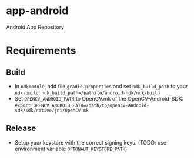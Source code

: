 # app-android
Android App Repository

# Requirements
## Build
 * In `ndkmodule`, add file `gradle.properties` and set `ndk_build_path` to your `ndk-build`:
    `ndk_build_path=/path/to/android-ndk/ndk-build`
 * Set `OPENCV_ANDROID_PATH` to OpenCV.mk of the OpenCV-Android-SDK:
    `export OPENCV_ANDROID_PATH=/path/to/opencv-android-sdk/sdk/native/jni/OpenCV.mk`

## Release
 * Setup your keystore with the correct signing keys. (TODO: use environment variable `OPTONAUT_KEYSTORE_PATH`)
